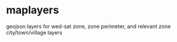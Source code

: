 # maplayers
geojson layers for wed-sat zone, zone perimeter, and relevant zone city/town/village layers
